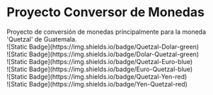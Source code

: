 <h1> Proyecto Conversor de Monedas </h1>

<body> Proyecto de conversión de monedas principalmente para la moneda 'Quetzal' de Guatemala. 
<br />
![Static Badge](https://img.shields.io/badge/Quetzal-Dolar-green)
<br />
![Static Badge](https://img.shields.io/badge/Dolar-Quetzal-green)
<br />
![Static Badge](https://img.shields.io/badge/Quetzal-Euro-blue)
<br />
![Static Badge](https://img.shields.io/badge/Euro-Quetzal-blue)
<br />
![Static Badge](https://img.shields.io/badge/Quetzal-Yen-red)
<br />
![Static Badge](https://img.shields.io/badge/Yen-Quetzal-red)
<br />

</body>


